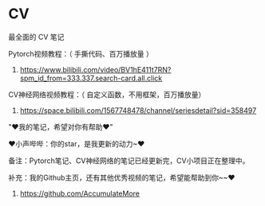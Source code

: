 # CV

最全面的 CV 笔记

Pytorch视频教程：（ 手撕代码、百万播放量 ）

1. https://www.bilibili.com/video/BV1hE411t7RN?spm_id_from=333.337.search-card.all.click

CV神经网络视频教程：（ 自定义函数，不用框架，百万播放量）

1. https://space.bilibili.com/1567748478/channel/seriesdetail?sid=358497

"♥我的笔记，希望对你有帮助♥"

♥小声哔哔：你的star，是我更新的动力~♥

备注：Pytorch笔记、CV神经网络的笔记已经更新完，CV小项目正在整理中。

补充：我的Github主页，还有其他优秀视频的笔记，希望能帮助到你~~♥

1. https://github.com/AccumulateMore
